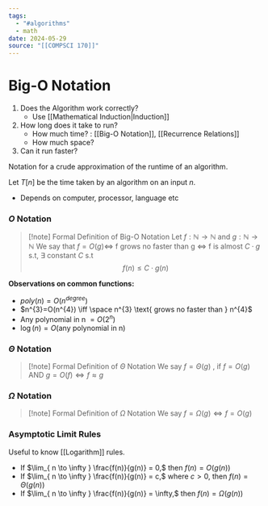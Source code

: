 ```yaml
---
tags:
  - "#algorithms"
  - math
date: 2024-05-29
source: "[[COMPSCI 170]]"
---
```

# Big-O Notation

1. Does the Algorithm work correctly?
	- Use [[Mathematical Induction|Induction]]
2. How long does it take to run? 
	- How much time? : [[Big-O Notation]], [[Recurrence Relations]]
	- How much space?
3. Can it run faster?


Notation for a crude approximation of the runtime of an algorithm. 

Let $T[n]$ be the time taken by an algorithm on an input $n$.
- Depends on computer, processor, language etc


### $O$ Notation

>[!note] Formal Definition of Big-O Notation
>Let $f:\mathbb{N}\rightarrow\mathbb{N}$ and $g:\mathbb{N}\rightarrow\mathbb{N}$
>We say that $f = O(g) \iff$ f grows no faster than g $\iff$ f is almost $C \cdot g$ s.t, $\exists$ constant $C$ s.t $$f(n) \le C \cdot g(n)$$


__Observations on common functions:__
- $poly(n) = O(n^{degree})$
- $n^{3}=O(n^{4}) \iff \space n^{3} \text{ grows no faster than } n^{4}$
- Any polynomial in n $= O(2^{n})$
- $\log(n) = O(\text{any polynomial in n})$


### $\Theta$ Notation

>[!note] Formal Definition of $\Theta$ Notation
>We say $f=\Theta(g)$ ,
>if $f=O(g)$ AND $g=O(f) \iff f\approx g$


### $\Omega$ Notation

>[!note] Formal Definition of $\Omega$ Notation
>We say $f=\Omega(g) \iff f = O(g)$ 


### Asymptotic Limit Rules

Useful to know [[Logarithm]] rules.

- If $\lim_{ n \to \infty } \frac{f(n)}{g(n)} = 0,$ then $f(n) = O(g(n))$
- If $\lim_{ n \to \infty } \frac{f(n)}{g(n)} = c,$ where $c \gt 0,$ then $f(n) = \Theta(g(n))$
- If $\lim_{ n \to \infty } \frac{f(n)}{g(n)} = \infty,$ then $f(n) = \Omega(g(n))$


